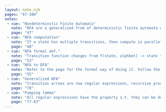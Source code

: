 ```yaml
---
layout: note.njk
pages: "47-100"
notes:
 - cue: "Nondeterminstic Finite Automata"
   note: "NFA are a generalized from of deterministic finite automata where each state can have zero, one, or many transition/exit arrows."
   page: "47"
 - cue: "NFA computation"
   note: "If a state has multiple transitions, then compute in parallel, prune the computations that do not fall in an accepting state by end of string or end in a state without a transition for the current input symbol. If any one of the banches does end at a accepting state then the string is recognized. If an epsilon is encountered then branch each of them for the next input symbol..."
   page: "48"
 - cue: "NFA formal def."
   note: "Transition function changes from f(state, alphbet) -> state to f(state, alphbet or empty) -> subset of P(states) "
   page: "53"
 - cue: "NFA to DFA"
   note: "Refer to the page for the formal way of doing it. Follow the 'reader as automaton' strategy, keep track of the states hit, the set of states unioned become a state in the DFA with the union of the transition function becoming the transition function of the DFA."
   page: "55"
 - cue: "Generalized NFA"
   note: "transition arrows are now regular expressions, recursive process to convert GNFA of the special form to a regex"
   page: "70"
 - cue: "Pumping lemma"
   note: "All regular expressions have the property s.t. they can be deconstructed into x(y^i)z ... there are many conditions, but this lemma is used with proof by contradiction to determine if a langauge is regular"
   page: "77-83"
---
```

